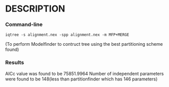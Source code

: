 # DESCRIPTION
### Command-line
    iqtree -s alignment.nex -spp alignment.nex -m MFP+MERGE
(To perform Modelfinder to contruct tree using the best partitioning scheme found)
###  Results
 AICc value was found to be 75851.9964
 Number of independent parameters were found to be 148(less than partitionfinder which has 146 parameters)
     
